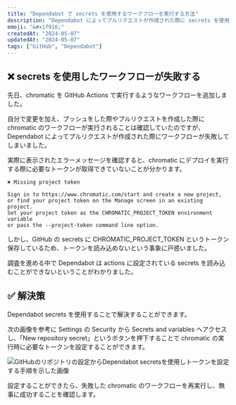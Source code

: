 ```yaml
---
title: "Dependabot で secrets を使用するワークフローを実行する方法"
description: "Dependabot によってプルリクエストが作成された際に secrets を使用したワークフローが失敗してしまうときの対処法についてまとめる。"
emoji: "&#x1f916;"
createdAt: "2024-05-07"
updatedAt: "2024-05-07"
tags: ["GitHub", "Dependabot"]
---
```


## &#10060; secrets を使用したワークフローが失敗する

先日、chromatic を GitHub Actions で実行するようなワークフローを追加しました。

自分で変更を加え、プッシュをした際やプルリクエストを作成した際に chromatic のワークフローが実行されることは確認していたのですが、Dependabot によってプルリクエストが作成された際にワークフローが失敗してしまいました。

実際に表示されたエラーメッセージを確認すると、chromatic にデプロイを実行する際に必要なトークンが取得できていないことが分かります。

```
✖ Missing project token

Sign in to https://www.chromatic.com/start and create a new project,
or find your project token on the Manage screen in an existing project.
Set your project token as the CHROMATIC_PROJECT_TOKEN environment variable
or pass the --project-token command line option.
```

しかし、GitHub の secrets に CHROMATIC_PROJECT_TOKEN というトークン保存しているため、トークンを読み込めないという事象に戸惑いました。

調査を進める中で Dependabot は actions に設定されている secrets を読み込むことができないということがわかりました。

## &#x2705; 解決策

Dependabot secrets を使用することで解決することができます。

次の画像を参考に Settings の Security から Secrets and variables へアクセスし、「New repository secret」というボタンを押下することで chromatic の実行時に必要なトークンを設定することができます。

![GitHubのリポジトリの設定からDependabot secretsを使用しトークンを設定する手順を示した画像](/images/content/dependabot-secrets.png)

設定することができたら、失敗した chromatic のワークフローを再実行し、無事に成功することを確認します。
